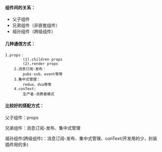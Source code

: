 #### 组件间的关系：

- 父子组件
- 兄弟组件（非嵌套组件）
- 祖孙组件（跨级组件）

#### 几种通信方式：

    1.props：
			(1).children props
			(2).render props
		2.消息订阅-发布：
			pubs-sub、event等等
		3.集中式管理：
			redux、dva等等
		4.conText:
			生产者-消费者模式

#### 比较好的搭配方式：

父子组件：props

兄弟组件：消息订阅-发布、集中式管理

祖孙组件(跨级组件)：消息订阅-发布、集中式管理、conText(开发用的少，封装插件用的多)

